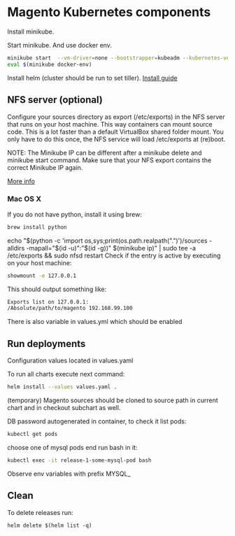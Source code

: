 # Magento Kubernetes components

Install minikube. 

Start minikube. And use docker env.

```bash
minikube start  --vm-driver=none --bootstrapper=kubeadm --kubernetes-version=v1.12.0
eval $(minikube docker-env)
```

Install helm (cluster should be run to set tiller). [Install guide](https://docs.helm.sh/using_helm/#installing-helm)


## NFS server (optional)

Configure your sources directory as export (/etc/exports) in the NFS server that runs on your host machine. This way containers can mount source code. This is a lot faster than a default VirtualBox shared folder mount. You only have to do this once, the NFS service will load /etc/exports at (re)boot.

NOTE: The Minikube IP can be different after a minikube delete and minikube start command. Make sure that your NFS export contains the correct Minikube IP again.

[More info](http://pietervogelaar.nl/minikube-nfs-mounts)

### Mac OS X
If you do not have python, install it using brew:
```bash
brew install python
```
echo "$(python -c 'import os,sys;print(os.path.realpath(".")')/sources -alldirs -mapall="$(id -u)":"$(id -g))" $(minikube ip)" | sudo tee -a /etc/exports && sudo nfsd restart
Check if the entry is active by executing on your host machine:

```bash
showmount -e 127.0.0.1
```

This should output something like:

```bash
Exports list on 127.0.0.1:
/Absolute/path/to/magento 192.168.99.100
```

There is also variable in values.yml which should be enabled

## Run deployments

Configuration values located in values.yaml

To run all charts execute next command:

```bash
helm install --values values.yaml .
```

(temporary) Magento sources should be cloned to source path in current chart and in checkout subchart as well.

DB password autogenerated in container, to check it list pods:
```bash
kubectl get pods
```

choose one of mysql pods end run bash in it:

```bash
kubectl exec -it release-1-some-mysql-pod bash
```

Observe env variables with prefix MYSQL_

## Clean

To delete releases run:
```
helm delete $(helm list -q)
```

